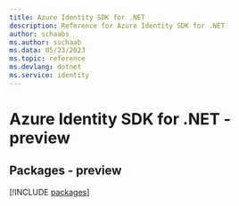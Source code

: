 ```yaml
---
title: Azure Identity SDK for .NET
description: Reference for Azure Identity SDK for .NET
author: schaabs
ms.author: sschaab
ms.data: 05/23/2023
ms.topic: reference
ms.devlang: dotnet
ms.service: identity
---
```

# Azure Identity SDK for .NET - preview
## Packages - preview
[!INCLUDE [packages](identity-index.md)]